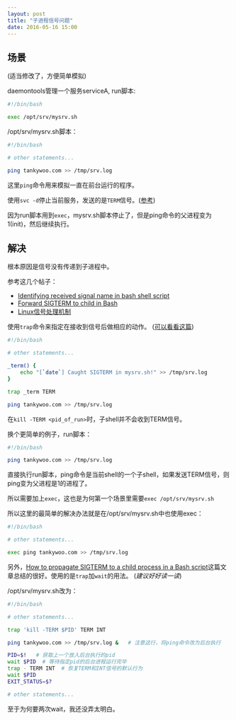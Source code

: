 ```yaml
---
layout: post
title: "子进程信号问题"
date: 2016-05-16 15:00
---
```


## 场景 ##

(适当修改了，方便简单模拟)

daemontools管理一个服务serviceA, run脚本:

```bash
#!/bin/bash

exec /opt/srv/mysrv.sh
```

/opt/srv/mysrv.sh脚本：

```bash
#!/bin/bash

# other statements...

ping tankywoo.com >> /tmp/srv.log
```

这里`ping`命令用来模拟一直在前台运行的程序。

使用`svc -d`停止当前服务，发送的是`TERM`信号。([参考](https://cr.yp.to/daemontools/svc.html))

因为run脚本用到`exec`，mysrv.sh脚本停止了，但是ping命令的父进程变为1(init)，然后继续执行。


## 解决 ##

根本原因是信号没有传递到子进程中。

参考这几个帖子：

* [Identifying received signal name in bash shell script](http://stackoverflow.com/questions/9256644/identifying-received-signal-name-in-bash-shell-script)
* [Forward SIGTERM to child in Bash](http://unix.stackexchange.com/questions/146756/forward-sigterm-to-child-in-bash#146770)
* [Linux信号处理机制](http://hutaow.com/blog/2013/10/19/linux-signal/)

使用`trap`命令来指定在接收到信号后做相应的动作。 ([可以看看这篇](http://man.linuxde.net/trap))

```bash
#!/bin/bash

# other statements...

_term() {
    echo "[`date`] Caught SIGTERM in mysrv.sh!" >> /tmp/srv.log
}

trap _term TERM

ping tankywoo.com >> /tmp/srv.log
```

在`kill -TERM <pid_of_run>`时，子shell并不会收到TERM信号。

换个更简单的例子，run脚本：

```bash
#!/bin/bash

ping tankywoo.com >> /tmp/srv.log
```

直接执行run脚本，ping命令是当前shell的一个子shell，如果发送TERM信号，则ping变为父进程是1的进程了。

所以需要加上`exec`，这也是为何第一个场景里需要`exec /opt/srv/mysrv.sh`

所以这里的最简单的解决办法就是在/opt/srv/mysrv.sh中也使用exec：

```bash
#!/bin/bash

# other statements...

exec ping tankywoo.com >> /tmp/srv.log
```

另外，[How to propagate SIGTERM to a child process in a Bash script](http://veithen.github.io/2014/11/16/sigterm-propagation.html)这篇文章总结的很好。使用的是`trap`加`wait`的用法。 (*建议好好读一读*)

/opt/srv/mysrv.sh改为：

```bash
#!/bin/bash

# other statements...

trap 'kill -TERM $PID' TERM INT

ping tankywoo.com >> /tmp/srv.log &   # 注意这行，将ping命令改为后台执行

PID=$!   # 获取上一个放入后台执行的pid
wait $PID  # 等待指定pid的后台进程运行完毕
trap - TERM INT  # 恢复TERM和INT信号的默认行为
wait $PID
EXIT_STATUS=$?

# other statements...
```

至于为何要两次wait，我还没弄太明白。
